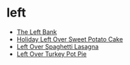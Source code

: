 # left

 * [The Left Bank](index/t/the-left-bank-233322.json)
 * [Holiday Left Over Sweet Potato Cake](index/h/holiday-left-over-sweet-potato-cake.json)
 * [Left Over Spaghetti Lasagna](index/l/left-over-spaghetti-lasagna.json)
 * [Left Over Turkey Pot Pie](index/l/left-over-turkey-pot-pie.json)
